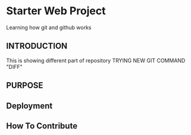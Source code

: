 # Starter Web Project
Learning how git and github works

## INTRODUCTION
This is showing different part of repository
TRYING NEW GIT COMMAND "DIFF"
## PURPOSE

## Deployment 

## How To Contribute



